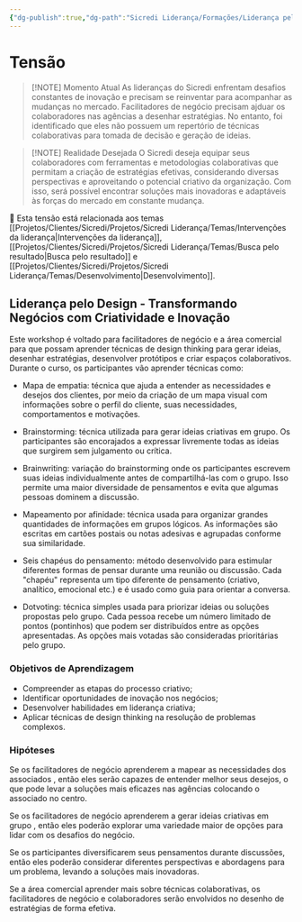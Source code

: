 ```yaml
---
{"dg-publish":true,"dg-path":"Sicredi Liderança/Formações/Liderança pelo Design.md","permalink":"/Sicredi Liderança/Formações/Liderança pelo Design/"}
---
```



# Tensão

> [!NOTE] Momento Atual
>  As lideranças do Sicredi enfrentam desafios constantes de inovação e precisam se reinventar para acompanhar as mudanças no mercado. Facilitadores de negócio precisam ajduar os colaboradores nas agências a desenhar estratégias. No entanto, foi identificado que eles não possuem um repertório de técnicas colaborativas para tomada de decisão e geração de ideias.

> [!NOTE] Realidade Desejada
>  O Sicredi deseja equipar seus colaboradores com ferramentas e metodologias colaborativas que permitam a criação de estratégias efetivas, considerando diversas perspectivas e aproveitando o potencial criativo da organização. Com isso, será possível encontrar soluções mais inovadoras e adaptáveis às forças do mercado em constante mudança.

🔗 Esta tensão está relacionada aos temas [[Projetos/Clientes/Sicredi/Projetos/Sicredi Liderança/Temas/Intervenções da liderança\|Intervenções da liderança]], [[Projetos/Clientes/Sicredi/Projetos/Sicredi Liderança/Temas/Busca pelo resultado\|Busca pelo resultado]] e [[Projetos/Clientes/Sicredi/Projetos/Sicredi Liderança/Temas/Desenvolvimento\|Desenvolvimento]].

## Liderança pelo Design - Transformando Negócios com Criatividade e Inovação

Este workshop é voltado para facilitadores de negócio e a área comercial para que possam aprender técnicas de design thinking para gerar ideias, desenhar estratégias, desenvolver protótipos e criar espaços colaborativos. Durante o curso, os participantes vão aprender técnicas como:

- Mapa de empatia: técnica que ajuda a entender as necessidades e desejos dos clientes, por meio da criação de um mapa visual com informações sobre o perfil do cliente, suas necessidades, comportamentos e motivações.

- Brainstorming: técnica utilizada para gerar ideias criativas em grupo. Os participantes são encorajados a expressar livremente todas as ideias que surgirem sem julgamento ou crítica.

- Brainwriting: variação do brainstorming onde os participantes escrevem suas ideias individualmente antes de compartilhá-las com o grupo. Isso permite uma maior diversidade de pensamentos e evita que algumas pessoas dominem a discussão.

- Mapeamento por afinidade: técnica usada para organizar grandes quantidades de informações em grupos lógicos. As informações são escritas em cartões postais ou notas adesivas e agrupadas conforme sua similaridade.

- Seis chapéus do pensamento: método desenvolvido para estimular diferentes formas de pensar durante uma reunião ou discussão. Cada "chapéu" representa um tipo diferente de pensamento (criativo, analítico, emocional etc.) e é usado como guia para orientar a conversa.

- Dotvoting: técnica simples usada para priorizar ideias ou soluções propostas pelo grupo. Cada pessoa recebe um número limitado de pontos (pontinhos) que podem ser distribuídos entre as opções apresentadas. As opções mais votadas são consideradas prioritárias pelo grupo.

### Objetivos de Aprendizagem
- Compreender as etapas do processo criativo;
- Identificar oportunidades de inovação nos negócios;
- Desenvolver habilidades em liderança criativa;
- Aplicar técnicas de design thinking na resolução de problemas complexos.

### Hipóteses

Se os facilitadores de negócio aprenderem a mapear as necessidades dos associados ,
então eles serão capazes de entender melhor seus desejos, o que pode levar a soluções mais eficazes nas agências colocando o associado no centro.

Se os facilitadores de negócio aprenderem a gerar ideias criativas em grupo , então eles poderão explorar uma variedade maior de opções para lidar com os desafios do negócio.

Se os participantes diversificarem seus pensamentos durante discussões, então eles poderão considerar diferentes perspectivas e abordagens para um problema, levando a soluções mais inovadoras.

Se a área comercial aprender mais sobre técnicas colaborativas, os facilitadores de negócio e colaboradores serão envolvidos no desenho de estratégias de forma efetiva.


